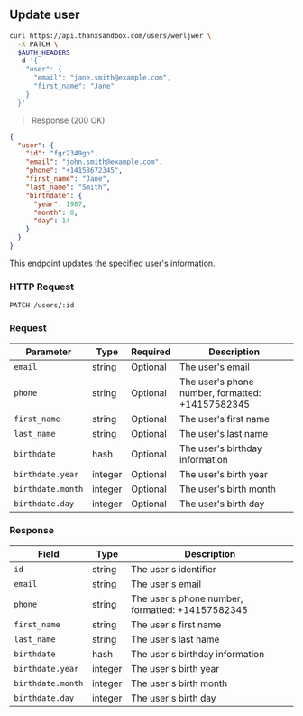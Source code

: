 ## Update user

```bash
curl https://api.thanxsandbox.com/users/werljwer \
  -X PATCH \
  $AUTH_HEADERS
  -d '{
    "user": {
      "email": "jane.smith@example.com",
      "first_name": "Jane"
    }
  }'
```

> Response (200 OK)

```json
{
  "user": {
    "id": "fgr2349gh",
    "email": "john.smith@example.com",
    "phone": "+14158672345",
    "first_name": "Jane",
    "last_name": "Smith",
    "birthdate": {
      "year": 1987,
      "month": 8,
      "day": 14
    }
  }
}
```

This endpoint updates the specified user's information.

### HTTP Request

`PATCH /users/:id`

### Request

Parameter | Type | Required | Description
--------  | ---- | -------- | -----------
`email` | string | Optional | The user's email
`phone` | string | Optional | The user's phone number, formatted: +14157582345
`first_name` | string | Optional | The user's first name
`last_name` | string | Optional | The user's last name
`birthdate` | hash | Optional | The user's birthday information
`birthdate.year` | integer | Optional | The user's birth year
`birthdate.month` | integer | Optional | The user's birth month
`birthdate.day` | integer | Optional | The user's birth day

### Response

Field | Type | Description
----- | ---- | -----------
`id` | string | The user's identifier
`email` | string | The user's email
`phone` | string | The user's phone number, formatted: +14157582345
`first_name` | string | The user's first name
`last_name` | string | The user's last name
`birthdate` | hash | The user's birthday information
`birthdate.year` | integer | The user's birth year
`birthdate.month` | integer | The user's birth month
`birthdate.day` | integer | The user's birth day

